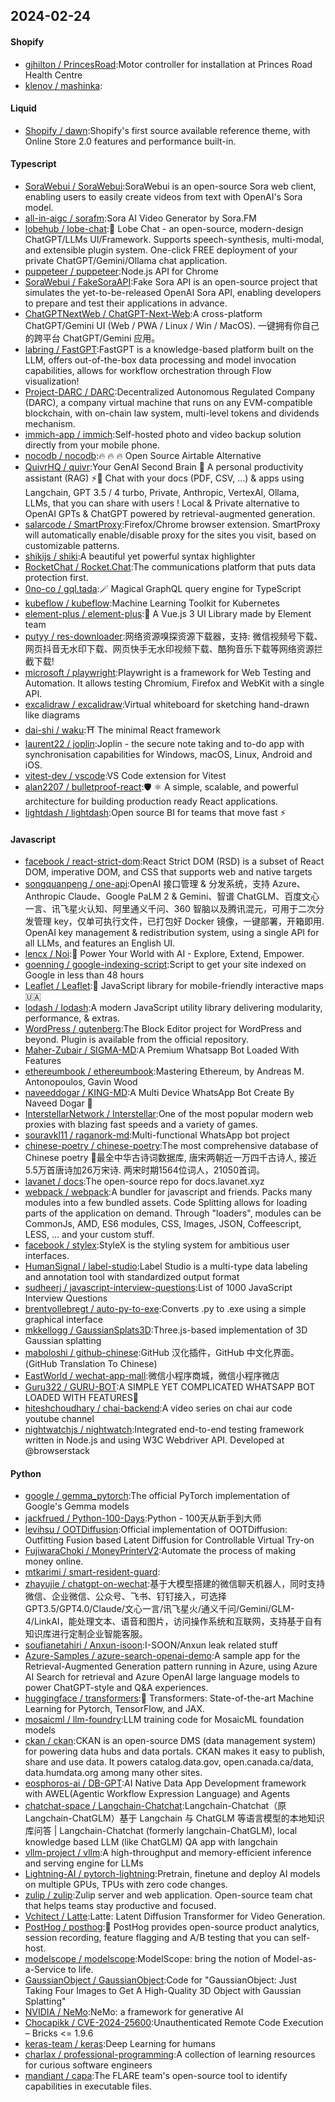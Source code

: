 ## 2024-02-24

#### Shopify
* [gjhilton / PrincesRoad](https://github.com/gjhilton/PrincesRoad):Motor controller for installation at Princes Road Health Centre
* [klenov / mashinka](https://github.com/klenov/mashinka):

#### Liquid
* [Shopify / dawn](https://github.com/Shopify/dawn):Shopify's first source available reference theme, with Online Store 2.0 features and performance built-in.

#### Typescript
* [SoraWebui / SoraWebui](https://github.com/SoraWebui/SoraWebui):SoraWebui is an open-source Sora web client, enabling users to easily create videos from text with OpenAI's Sora model.
* [all-in-aigc / sorafm](https://github.com/all-in-aigc/sorafm):Sora AI Video Generator by Sora.FM
* [lobehub / lobe-chat](https://github.com/lobehub/lobe-chat):🤯 Lobe Chat - an open-source, modern-design ChatGPT/LLMs UI/Framework. Supports speech-synthesis, multi-modal, and extensible plugin system. One-click FREE deployment of your private ChatGPT/Gemini/Ollama chat application.
* [puppeteer / puppeteer](https://github.com/puppeteer/puppeteer):Node.js API for Chrome
* [SoraWebui / FakeSoraAPI](https://github.com/SoraWebui/FakeSoraAPI):Fake Sora API is an open-source project that simulates the yet-to-be-released OpenAI Sora API, enabling developers to prepare and test their applications in advance.
* [ChatGPTNextWeb / ChatGPT-Next-Web](https://github.com/ChatGPTNextWeb/ChatGPT-Next-Web):A cross-platform ChatGPT/Gemini UI (Web / PWA / Linux / Win / MacOS). 一键拥有你自己的跨平台 ChatGPT/Gemini 应用。
* [labring / FastGPT](https://github.com/labring/FastGPT):FastGPT is a knowledge-based platform built on the LLM, offers out-of-the-box data processing and model invocation capabilities, allows for workflow orchestration through Flow visualization!
* [Project-DARC / DARC](https://github.com/Project-DARC/DARC):Decentralized Autonomous Regulated Company (DARC), a company virtual machine that runs on any EVM-compatible blockchain, with on-chain law system, multi-level tokens and dividends mechanism.
* [immich-app / immich](https://github.com/immich-app/immich):Self-hosted photo and video backup solution directly from your mobile phone.
* [nocodb / nocodb](https://github.com/nocodb/nocodb):🔥 🔥 🔥 Open Source Airtable Alternative
* [QuivrHQ / quivr](https://github.com/QuivrHQ/quivr):Your GenAI Second Brain 🧠 A personal productivity assistant (RAG) ⚡️🤖 Chat with your docs (PDF, CSV, ...) & apps using Langchain, GPT 3.5 / 4 turbo, Private, Anthropic, VertexAI, Ollama, LLMs, that you can share with users ! Local & Private alternative to OpenAI GPTs & ChatGPT powered by retrieval-augmented generation.
* [salarcode / SmartProxy](https://github.com/salarcode/SmartProxy):Firefox/Chrome browser extension. SmartProxy will automatically enable/disable proxy for the sites you visit, based on customizable patterns.
* [shikijs / shiki](https://github.com/shikijs/shiki):A beautiful yet powerful syntax highlighter
* [RocketChat / Rocket.Chat](https://github.com/RocketChat/Rocket.Chat):The communications platform that puts data protection first.
* [0no-co / gql.tada](https://github.com/0no-co/gql.tada):🪄 Magical GraphQL query engine for TypeScript
* [kubeflow / kubeflow](https://github.com/kubeflow/kubeflow):Machine Learning Toolkit for Kubernetes
* [element-plus / element-plus](https://github.com/element-plus/element-plus):🎉 A Vue.js 3 UI Library made by Element team
* [putyy / res-downloader](https://github.com/putyy/res-downloader):网络资源嗅探资源下载器，支持: 微信视频号下载、网页抖音无水印下载、网页快手无水印视频下载、酷狗音乐下载等网络资源拦截下载!
* [microsoft / playwright](https://github.com/microsoft/playwright):Playwright is a framework for Web Testing and Automation. It allows testing Chromium, Firefox and WebKit with a single API.
* [excalidraw / excalidraw](https://github.com/excalidraw/excalidraw):Virtual whiteboard for sketching hand-drawn like diagrams
* [dai-shi / waku](https://github.com/dai-shi/waku):⛩️ The minimal React framework
* [laurent22 / joplin](https://github.com/laurent22/joplin):Joplin - the secure note taking and to-do app with synchronisation capabilities for Windows, macOS, Linux, Android and iOS.
* [vitest-dev / vscode](https://github.com/vitest-dev/vscode):VS Code extension for Vitest
* [alan2207 / bulletproof-react](https://github.com/alan2207/bulletproof-react):🛡️ ⚛️ A simple, scalable, and powerful architecture for building production ready React applications.
* [lightdash / lightdash](https://github.com/lightdash/lightdash):Open source BI for teams that move fast ⚡️

#### Javascript
* [facebook / react-strict-dom](https://github.com/facebook/react-strict-dom):React Strict DOM (RSD) is a subset of React DOM, imperative DOM, and CSS that supports web and native targets
* [songquanpeng / one-api](https://github.com/songquanpeng/one-api):OpenAI 接口管理 & 分发系统，支持 Azure、Anthropic Claude、Google PaLM 2 & Gemini、智谱 ChatGLM、百度文心一言、讯飞星火认知、阿里通义千问、360 智脑以及腾讯混元，可用于二次分发管理 key，仅单可执行文件，已打包好 Docker 镜像，一键部署，开箱即用. OpenAI key management & redistribution system, using a single API for all LLMs, and features an English UI.
* [lencx / Noi](https://github.com/lencx/Noi):🚀 Power Your World with AI - Explore, Extend, Empower.
* [goenning / google-indexing-script](https://github.com/goenning/google-indexing-script):Script to get your site indexed on Google in less than 48 hours
* [Leaflet / Leaflet](https://github.com/Leaflet/Leaflet):🍃 JavaScript library for mobile-friendly interactive maps 🇺🇦
* [lodash / lodash](https://github.com/lodash/lodash):A modern JavaScript utility library delivering modularity, performance, & extras.
* [WordPress / gutenberg](https://github.com/WordPress/gutenberg):The Block Editor project for WordPress and beyond. Plugin is available from the official repository.
* [Maher-Zubair / SIGMA-MD](https://github.com/Maher-Zubair/SIGMA-MD):A Premium Whatsapp Bot Loaded With Features
* [ethereumbook / ethereumbook](https://github.com/ethereumbook/ethereumbook):Mastering Ethereum, by Andreas M. Antonopoulos, Gavin Wood
* [naveeddogar / KING-MD](https://github.com/naveeddogar/KING-MD):A Multi Device WhatsApp Bot Create By Naveed Dogar 🍁
* [InterstellarNetwork / Interstellar](https://github.com/InterstellarNetwork/Interstellar):One of the most popular modern web proxies with blazing fast speeds and a variety of games.
* [souravkl11 / raganork-md](https://github.com/souravkl11/raganork-md):Multi-functional WhatsApp bot project
* [chinese-poetry / chinese-poetry](https://github.com/chinese-poetry/chinese-poetry):The most comprehensive database of Chinese poetry 🧶最全中华古诗词数据库, 唐宋两朝近一万四千古诗人, 接近5.5万首唐诗加26万宋诗. 两宋时期1564位词人，21050首词。
* [lavanet / docs](https://github.com/lavanet/docs):The open-source repo for docs.lavanet.xyz
* [webpack / webpack](https://github.com/webpack/webpack):A bundler for javascript and friends. Packs many modules into a few bundled assets. Code Splitting allows for loading parts of the application on demand. Through "loaders", modules can be CommonJs, AMD, ES6 modules, CSS, Images, JSON, Coffeescript, LESS, ... and your custom stuff.
* [facebook / stylex](https://github.com/facebook/stylex):StyleX is the styling system for ambitious user interfaces.
* [HumanSignal / label-studio](https://github.com/HumanSignal/label-studio):Label Studio is a multi-type data labeling and annotation tool with standardized output format
* [sudheerj / javascript-interview-questions](https://github.com/sudheerj/javascript-interview-questions):List of 1000 JavaScript Interview Questions
* [brentvollebregt / auto-py-to-exe](https://github.com/brentvollebregt/auto-py-to-exe):Converts .py to .exe using a simple graphical interface
* [mkkellogg / GaussianSplats3D](https://github.com/mkkellogg/GaussianSplats3D):Three.js-based implementation of 3D Gaussian splatting
* [maboloshi / github-chinese](https://github.com/maboloshi/github-chinese):GitHub 汉化插件，GitHub 中文化界面。 (GitHub Translation To Chinese)
* [EastWorld / wechat-app-mall](https://github.com/EastWorld/wechat-app-mall):微信小程序商城，微信小程序微店
* [Guru322 / GURU-BOT](https://github.com/Guru322/GURU-BOT):A SIMPLE YET COMPLICATED WHATSAPP BOT LOADED WITH FEATURES🚩
* [hiteshchoudhary / chai-backend](https://github.com/hiteshchoudhary/chai-backend):A video series on chai aur code youtube channel
* [nightwatchjs / nightwatch](https://github.com/nightwatchjs/nightwatch):Integrated end-to-end testing framework written in Node.js and using W3C Webdriver API. Developed at @browserstack

#### Python
* [google / gemma_pytorch](https://github.com/google/gemma_pytorch):The official PyTorch implementation of Google's Gemma models
* [jackfrued / Python-100-Days](https://github.com/jackfrued/Python-100-Days):Python - 100天从新手到大师
* [levihsu / OOTDiffusion](https://github.com/levihsu/OOTDiffusion):Official implementation of OOTDiffusion: Outfitting Fusion based Latent Diffusion for Controllable Virtual Try-on
* [FujiwaraChoki / MoneyPrinterV2](https://github.com/FujiwaraChoki/MoneyPrinterV2):Automate the process of making money online.
* [mtkarimi / smart-resident-guard](https://github.com/mtkarimi/smart-resident-guard):
* [zhayujie / chatgpt-on-wechat](https://github.com/zhayujie/chatgpt-on-wechat):基于大模型搭建的微信聊天机器人，同时支持微信、企业微信、公众号、飞书、钉钉接入，可选择GPT3.5/GPT4.0/Claude/文心一言/讯飞星火/通义千问/Gemini/GLM-4/LinkAI，能处理文本、语音和图片，访问操作系统和互联网，支持基于自有知识库进行定制企业智能客服。
* [soufianetahiri / Anxun-isoon](https://github.com/soufianetahiri/Anxun-isoon):I-SOON/Anxun leak related stuff
* [Azure-Samples / azure-search-openai-demo](https://github.com/Azure-Samples/azure-search-openai-demo):A sample app for the Retrieval-Augmented Generation pattern running in Azure, using Azure AI Search for retrieval and Azure OpenAI large language models to power ChatGPT-style and Q&A experiences.
* [huggingface / transformers](https://github.com/huggingface/transformers):🤗 Transformers: State-of-the-art Machine Learning for Pytorch, TensorFlow, and JAX.
* [mosaicml / llm-foundry](https://github.com/mosaicml/llm-foundry):LLM training code for MosaicML foundation models
* [ckan / ckan](https://github.com/ckan/ckan):CKAN is an open-source DMS (data management system) for powering data hubs and data portals. CKAN makes it easy to publish, share and use data. It powers catalog.data.gov, open.canada.ca/data, data.humdata.org among many other sites.
* [eosphoros-ai / DB-GPT](https://github.com/eosphoros-ai/DB-GPT):AI Native Data App Development framework with AWEL(Agentic Workflow Expression Language) and Agents
* [chatchat-space / Langchain-Chatchat](https://github.com/chatchat-space/Langchain-Chatchat):Langchain-Chatchat（原Langchain-ChatGLM）基于 Langchain 与 ChatGLM 等语言模型的本地知识库问答 | Langchain-Chatchat (formerly langchain-ChatGLM), local knowledge based LLM (like ChatGLM) QA app with langchain
* [vllm-project / vllm](https://github.com/vllm-project/vllm):A high-throughput and memory-efficient inference and serving engine for LLMs
* [Lightning-AI / pytorch-lightning](https://github.com/Lightning-AI/pytorch-lightning):Pretrain, finetune and deploy AI models on multiple GPUs, TPUs with zero code changes.
* [zulip / zulip](https://github.com/zulip/zulip):Zulip server and web application. Open-source team chat that helps teams stay productive and focused.
* [Vchitect / Latte](https://github.com/Vchitect/Latte):Latte: Latent Diffusion Transformer for Video Generation.
* [PostHog / posthog](https://github.com/PostHog/posthog):🦔 PostHog provides open-source product analytics, session recording, feature flagging and A/B testing that you can self-host.
* [modelscope / modelscope](https://github.com/modelscope/modelscope):ModelScope: bring the notion of Model-as-a-Service to life.
* [GaussianObject / GaussianObject](https://github.com/GaussianObject/GaussianObject):Code for "GaussianObject: Just Taking Four Images to Get A High-Quality 3D Object with Gaussian Splatting"
* [NVIDIA / NeMo](https://github.com/NVIDIA/NeMo):NeMo: a framework for generative AI
* [Chocapikk / CVE-2024-25600](https://github.com/Chocapikk/CVE-2024-25600):Unauthenticated Remote Code Execution – Bricks <= 1.9.6
* [keras-team / keras](https://github.com/keras-team/keras):Deep Learning for humans
* [charlax / professional-programming](https://github.com/charlax/professional-programming):A collection of learning resources for curious software engineers
* [mandiant / capa](https://github.com/mandiant/capa):The FLARE team's open-source tool to identify capabilities in executable files.
